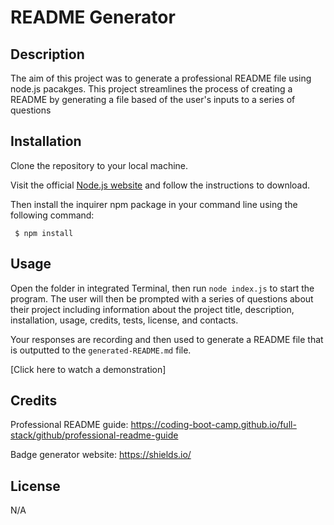 # README Generator

## Description

The aim of this project was to generate a professional README file using node.js pacakges. This project streamlines the process of creating a README by generating a file based of the user's inputs to a series of questions

## Installation

Clone the repository to your local machine.

Visit the official [Node.js website](https://nodejs.org/en/) and follow the instructions to download.

Then install the inquirer npm package in your command line using the following command:

` $ npm install`

## Usage

Open the folder in integrated Terminal, then run `node index.js` to start the program. The user will then be prompted with a series of questions about their project including information about the project title, description, installation, usage, credits, tests, license, and contacts.

Your responses are recording and then used to generate a README file that is outputted to the `generated-README.md` file.

[Click here to watch a demonstration]

## Credits

Professional README guide: https://coding-boot-camp.github.io/full-stack/github/professional-readme-guide

Badge generator website: https://shields.io/

## License

N/A
